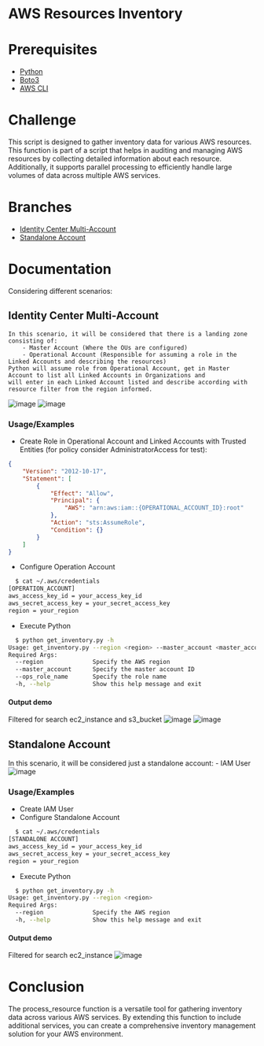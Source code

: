 
# AWS Resources Inventory

# Prerequisites
- [Python](https://www.python.org/)
- [Boto3](https://boto3.amazonaws.com/v1/documentation/api/latest/index.html)
- [AWS CLI](https://docs.aws.amazon.com/cli/latest/userguide/getting-started-install.html)
# Challenge
This script is designed to gather inventory data for various AWS resources. This function is part of a script that 
helps in auditing and managing AWS resources by collecting detailed information about each resource. Additionally, it supports parallel processing to 
efficiently handle large volumes of data across multiple AWS services.
# Branches
- [Identity Center Multi-Account](https://github.com/DanDanelli/aws_resources_inventory/tree/ident._center-multi_account)
- [Standalone Account](https://github.com/DanDanelli/aws_resources_inventory/tree/standalone-account)
# Documentation
Considering different scenarios:
## Identity Center Multi-Account
    In this scenario, it will be considered that there is a landing zone consisting of:
        - Master Account (Where the OUs are configured)
        - Operational Account (Responsible for assuming a role in the Linked Accounts and describing the resources)
    Python will assume role from Operational Account, get in Master Account to list all Linked Accounts in Organizations and 
    will enter in each Linked Account listed and describe according with resource filter from the region informed.

  ![image](https://github.com/user-attachments/assets/eff70b76-9c0f-4af7-85ed-418f3cc80dd0)
  ![image](https://github.com/user-attachments/assets/94f4a774-40c0-466d-aa66-9c427773eba9)
### Usage/Examples
- Create Role in Operational Account and Linked Accounts with Trusted Entities (for policy consider AdministratorAccess for test):
```json
{
    "Version": "2012-10-17",
    "Statement": [
        {
            "Effect": "Allow",
            "Principal": {
                "AWS": "arn:aws:iam::{OPERATIONAL_ACCOUNT_ID}:root"
            },
            "Action": "sts:AssumeRole",
            "Condition": {}
        }
    ]
}
```
- Configure Operation Account
```bash
  $ cat ~/.aws/credentials
[OPERATION_ACCOUNT]
aws_access_key_id = your_access_key_id
aws_secret_access_key = your_secret_access_key
region = your_region
```
- Execute Python
```bash
  $ python get_inventory.py -h
Usage: get_inventory.py --region <region> --master_account <master_account> --ops_role_name <ops_role_name>
Required Args:
  --region              Specify the AWS region
  --master_account      Specify the master account ID
  --ops_role_name       Specify the role name
  -h, --help            Show this help message and exit
```
#### Output demo
Filtered for search ec2_instance and s3_bucket
![image](https://github.com/user-attachments/assets/b2a0ec26-a99d-4d17-8cf0-986393cb3285)
![image](https://github.com/user-attachments/assets/e0cac08d-d43a-4b8c-893e-19febc0c906d)

## Standalone Account
 In this scenario, it will be considered just a standalone account:
    - IAM User
  ![image](https://github.com/user-attachments/assets/b8d9b320-0388-4f15-a91f-0776aba97f39)
### Usage/Examples
- Create IAM User
- Configure Standalone Account
```bash
  $ cat ~/.aws/credentials
[STANDALONE ACCOUNT]
aws_access_key_id = your_access_key_id
aws_secret_access_key = your_secret_access_key
region = your_region
```
- Execute Python
```bash
  $ python get_inventory.py -h
Usage: get_inventory.py --region <region>
Required Args:
  --region              Specify the AWS region
  -h, --help            Show this help message and exit
```
#### Output demo
Filtered for search ec2_instance
![image](https://github.com/user-attachments/assets/b34ee5f1-eced-43f5-ab56-7dac43880993)

# Conclusion
The process_resource function is a versatile tool for gathering inventory data across various AWS services. By extending this function to include additional services, you can create a comprehensive inventory management solution for your AWS environment.
